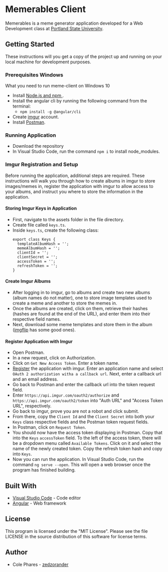 # Memerables Client

Memerables is a meme generator application developed for a Web Development class at [Portland State University](https://www.pdx.edu/).

## Getting Started

These instructions will you get a copy of the project up and running on your local machine for development purposes.

### Prerequisites Windows

What you need to run meme-client on Windows 10

- Install [Node.js and npm ](https://nodejs.org/en/download/).
- Install the angular cli by running the following command from the terminal: 
  - `npm install -g @angular/cli`
- Create [imgur](https://imgur.com/) account.
- Install [Postman](https://www.getpostman.com/apps).

### Running Application

- Download the repository
- In Visual Studio Code, run the command `npm i` to install node_modules.

### Imgur Registration and Setup

Before running the application, additional steps are required. These instructions will walk you through how to create albums in imgur to store images/memes in, register the application with imgur to allow access to your albums, and instruct you where to store the information in the application.

#### Storing Imgur Keys in Application

- First, navigate to the assets folder in the file directory.
- Create file called `keys.ts`.
- Inside `keys.ts`, create the following class:
  ```
  export class Keys {
    templateAlbumHash = '';
    memeAlbumHash = '';
    clientId = '';
    clientSecret = '';
    accessToken = '';
    refreshToken = '';
  }
  ```

#### Create Imgur Albums

- After logging in to imgur, go to albums and create two new albums (album names do not matter), one to store image templates used to create a meme and another to store the memes in.
- Once the albums are created, click on them, retrieve their hashes (hashes are found at the end of the URL), and enter them into their respective field names.
- Next, download some meme templates and store them in the album ([imgflip](https://imgflip.com/memetemplates) has some good ones).
  
#### Register Application with Imgur

- Open Postman.
- In a new request, click on Authorization.
- Click on `Get New Access Token`. Enter a token name.
- [Register](https://api.imgur.com/oauth2/addclient) the application with imgur. Enter an application name and select `OAuth 2 authorization witha a callback url`. Next, enter a callback url and an email address.
- Go back to Postman and enter the callback url into the token request field.
- Enter `https://api.imgur.com/oauth2/authorize` and `https://api.imgur.com/oauth2/token` into "Auth URL" and "Access Token URL", respectively.
- Go back to imgur, prove you are not a robot and click submit.
- From there, copy the `Client Id` and the `Client Secret` into both your `Keys` class respective fields and the Postman token request fields.
- In Postman, click on `Request Token`.
- You should now have the access token displaying in Postman. Copy that into the `Keys` `accessToken` field. To the left of the access token, there will be a dropdown menu called `Available Tokens`. Click on it and select the name of the newly created token. Copy the refresh token hash and copy into `Keys`.
- Now you can run the application. In Visual Studio Code, run the command `ng serve --open`. This will open a web browser once the program has finished building.

## Built With

- [Visual Studio Code](https://code.visualstudio.com) - Code editor
- [Angular](https://angular.io) - Web framework

## License

This program is licensed under the "MIT License". Please see the file LICENSE in the source distribution of this software for license terms.

## Author

- Cole Phares - [zedzorander](https://github.com/zedzorander)
